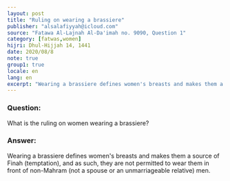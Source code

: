 ```yaml
---
layout: post
title: "Ruling on wearing a brassiere"
publisher: "alsalafiyyah@icloud.com"
source: "Fatawa Al-Lajnah Al-Da'imah no. 9090, Question 1"
category: [fatwas,women]
hijri: Dhul-Hijjah 14, 1441
date: 2020/08/8
note: true
group1: true
locale: en
lang: en
excerpt: "Wearing a brassiere defines women's breasts and makes them a source of temptation, and as such, they are not permitted to wear them in front of non-Mahram men "
---
```


### Question: 
What is the ruling on women wearing a brassiere?

### Answer: 
Wearing a brassiere defines women's breasts and makes them a source of Finah (temptation), and as such, they are not permitted to wear them in front of non-Mahram (not a spouse or an unmarriageable relative) men.
